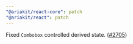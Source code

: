```yaml
---
"@ariakit/react-core": patch
"@ariakit/react": patch
---
```


Fixed `Combobox` controlled derived state. ([#2705](https://github.com/ariakit/ariakit/pull/2705))
